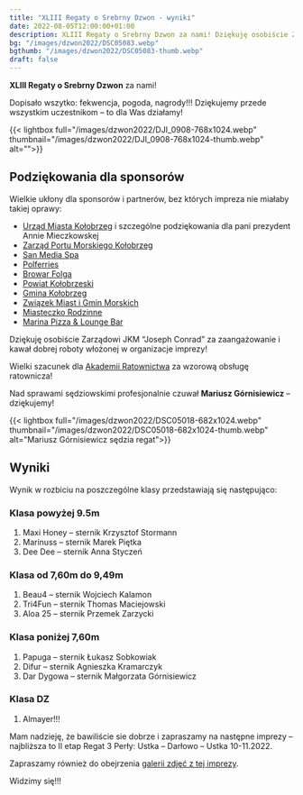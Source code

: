 ```yaml
---
title: "XLIII Regaty o Srebrny Dzwon - wyniki"
date: 2022-08-05T12:00:00+01:00
description: XLIII Regaty o Srebrny Dzwon za nami! Dziękuję osobiście Zarządowi JKM “Joseph Conrad” za zaangażowanie i kawał dobrej roboty włożonej w organizacje imprezy! Wyniki!
bg: "/images/dzwon2022/DSC05083.webp"
bgthumb: "/images/dzwon2022/DSC05083-thumb.webp"
draft: false
---
```


**XLIII Regaty o Srebrny Dzwon** za nami!

Dopisało wszytko: fekwencja, pogoda, nagrody!!! Dziękujemy przede wszystkim uczestnikom – to dla Was działamy!

{{< lightbox full="/images/dzwon2022/DJI_0908-768x1024.webp" thumbnail="/images/dzwon2022/DJI_0908-768x1024-thumb.webp" alt="">}}


## Podziękowania dla sponsorów

Wielkie ukłony dla sponsorów i partnerów, bez których impreza nie miałaby takiej oprawy:

- [Urząd Miasta Kołobrzeg](https://i-kolobrzeg.pl/) i szczególne podziękowania dla pani prezydent Annie Mieczkowskej
- [Zarząd Portu Morskiego Kołobrzeg](https://zpmkolobrzeg.pl/)
- [San Media Spa](https://san.pl/)
- [Polferries](https://polferries.pl/)
- [Browar Folga](https://www.browarfolga.pl/)
- [Powiat Kołobrzeski](https://www.powiat.kolobrzeg.pl/)
- [Gmina Kołobrzeg](https://gmina.kolobrzeg.pl/)
- [Związek Miast i Gmin Morskich](http://zmigm.org.pl/)
- [Miasteczko Rodzinne](https://miasteczkorodzinne.pl/)
- [Marina Pizza & Lounge Bar](https://www.marinarestauracja.pl/)

Dziękuję osobiście Zarządowi JKM “Joseph Conrad” za zaangażowanie i kawał dobrej roboty włożonej w organizacje imprezy!

Wielki szacunek dla [Akademii Ratownictwa](https://akademiaratownictwa.com.pl/) za wzorową obsługę ratownicza!

Nad sprawami sędziowskimi profesjonalnie czuwał **Mariusz Górnisiewicz** – dziękujemy!

{{< lightbox full="/images/dzwon2022/DSC05018-682x1024.webp" thumbnail="/images/dzwon2022/DSC05018-682x1024-thumb.webp" alt="Mariusz Górnisiewicz sędzia regat">}}

## Wyniki

Wynik w rozbiciu na poszczególne klasy przedstawiają się następująco:

### Klasa powyżej 9.5m
1. Maxi Honey – sternik Krzysztof Stormann
2. Marinuss – sternik Marek Piętka
3. Dee Dee – sternik Anna Styczeń

### Klasa od 7,60m do 9,49m
1. Beau4 – sternik Wojciech Kalamon
2. Tri4Fun – sternik Thomas Maciejowski
3. Aloa 25 – sternik Przemek Zarzycki

### Klasa poniżej 7,60m
1. Papuga – sternik Łukasz Sobkowiak
2. Difur – sternik Agnieszka Kramarczyk
3. Dar Dygowa – sternik Małgorzata Górnisiewicz

### Klasa DZ
1. Almayer!!!

Mam nadzieję, że bawiliście sie dobrze i zapraszamy na następne imprezy – najbliższa to II etap Regat 3 Perły: Ustka – Darłowo – Ustka 10-11.2022.

Zapraszamy również do obejrzenia [galerii zdjęć z tej imprezy](/galerie/srebrny-dzwon-2022).

Widzimy się!!!